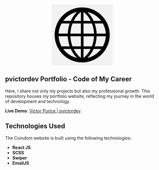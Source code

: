 <!-- # pvictordev portfolio
## Code of My Career: Here, I share not only my projects but also my professional growth. This repository houses my portfolio website, reflecting my journey in the world of development and technology.
### Here i implemented Back-End using EmailJS service, also i used Swiper React Components.
Deploy: https://pvictordev.netlify.app/ -->


<p align="center">
  <img width="200" height="200" src="https://github.com/pvictordev/pvictordev-portfolio/blob/main/src/assets/logo.png">
</p>

## pvictordev Portfolio - Code of My Career

Here, I share not only my projects but also my professional growth. This repository houses my portfolio website, reflecting my journey in the world of development and technology.

**Live Demo**: [Victor Purice | pvictordev](#)

## Technologies Used
The Coindom website is built using the following technologies:
- **React JS**
- **SCSS**
- **Swiper**
- **EmailJS**


<!-- ## Features
Altcoinx offers the following features:

1. **Real-Time Data**: Altcoinx connects to the Coingecko API to provide users with up-to-the-minute information about cryptocurrencies, including the latest prices.

2. **Search Functionality**: Users can easily search for specific cryptocurrencies by name or symbol, making it simple to find the information they need.

3. **Comprehensive Data**: Altcoinx offers a wide range of data, including current and historical prices, market capitalization, trading volume, and more, allowing users to make informed investment decisions.

## How to Use
To run Altcoinx locally or integrate it into your project, follow these steps:

1. Clone this repository:
   ```bash
   git clone https://github.com/pvictordev/altcoinx.git -->



